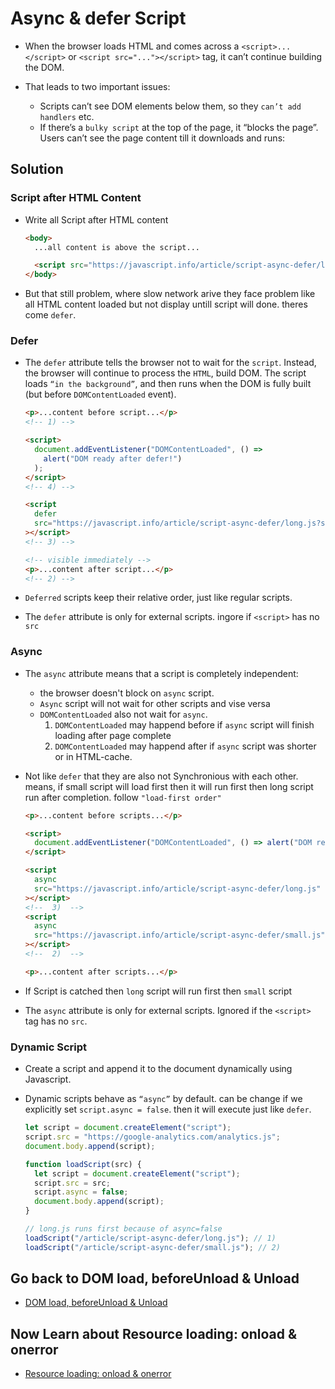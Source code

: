 # Async & defer Script

- When the browser loads HTML and comes across a `<script>...</script>` or `<script src="..."></script>` tag, it can’t continue building the DOM.
- That leads to two important issues:

  - Scripts can’t see DOM elements below them, so they `can’t add handlers` etc.
  - If there’s a `bulky script` at the top of the page, it “blocks the page”. Users can’t see the page content till it downloads and runs:

## Solution

### Script after HTML Content

- Write all Script after HTML content

  ```html
  <body>
    ...all content is above the script...

    <script src="https://javascript.info/article/script-async-defer/long.js?speed=1"></script>
  </body>
  ```

- But that still problem, where slow network arive they face problem like all HTML content loaded but not display untill script will done. theres come `defer`.

### Defer

- The `defer` attribute tells the browser not to wait for the `script`. Instead, the browser will continue to process the `HTML`, build DOM. The script loads `“in the background”`, and then runs when the DOM is fully built (but before `DOMContentLoaded` event).

  ```html
  <p>...content before script...</p>
  <!-- 1) -->

  <script>
    document.addEventListener("DOMContentLoaded", () =>
      alert("DOM ready after defer!")
    );
  </script>
  <!-- 4) -->

  <script
    defer
    src="https://javascript.info/article/script-async-defer/long.js?speed=1"
  ></script>
  <!-- 3) -->

  <!-- visible immediately -->
  <p>...content after script...</p>
  <!-- 2) -->
  ```

- `Deferred` scripts keep their relative order, just like regular scripts.
- The `defer` attribute is only for external scripts. ingore if `<script>` has no `src`

### Async

- The `async` attribute means that a script is completely independent:
  - the browser doesn't block on `async` script.
  - `Async` script will not wait for other scripts and vise versa
  - `DOMContentLoaded` also not wait for `async`.
    1. `DOMContentLoaded` may happend before if `async` script will finish loading after page complete
    2. `DOMContentLoaded` may happend after if `async` script was shorter or in HTML-cache.
- Not like `defer` that they are also not Synchronious with each other. means, if small script will load first then it will run first then long script run after completion. follow `"load-first order"`

  ```html
  <p>...content before scripts...</p>

  <script>
    document.addEventListener("DOMContentLoaded", () => alert("DOM ready!")); //    1)
  </script>

  <script
    async
    src="https://javascript.info/article/script-async-defer/long.js"
  ></script>
  <!--  3)  -->
  <script
    async
    src="https://javascript.info/article/script-async-defer/small.js"
  ></script>
  <!--  2)  -->

  <p>...content after scripts...</p>
  ```

- If Script is catched then `long` script will run first then `small` script
- The `async` attribute is only for external scripts. Ignored if the `<script>` tag has no `src`.

### Dynamic Script

- Create a script and append it to the document dynamically using Javascript.
- Dynamic scripts behave as `“async”` by default. can be change if we explicitly set `script.async = false`. then it will execute just like `defer`.

  ```js
  let script = document.createElement("script");
  script.src = "https://google-analytics.com/analytics.js";
  document.body.append(script);
  ```

  ```js
  function loadScript(src) {
    let script = document.createElement("script");
    script.src = src;
    script.async = false;
    document.body.append(script);
  }

  // long.js runs first because of async=false
  loadScript("/article/script-async-defer/long.js"); // 1)
  loadScript("/article/script-async-defer/small.js"); // 2)
  ```

## Go back to DOM load, beforeUnload & Unload

- [DOM load, beforeUnload & Unload](./DOM%20load%20&%20unload.md)

## Now Learn about Resource loading: onload & onerror

- [Resource loading: onload & onerror](./Resource%20loading.md)